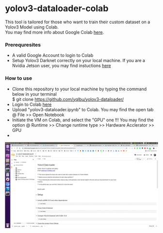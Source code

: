# yolov3-dataloader-colab
 
This tool is tailored for those who want to train their custom dataset on a Yolov3 Model using Colab. \
You may find more info about Google Colab [here](https://medium.com/deep-learning-turkey/google-colab-free-gpu-tutorial-e113627b9f5d).

### Prerequresites

- A valid Google Account to login to Colab
- Setup Yolov3 Darknet correctly on your local machine. If you are a Nvidia Jetson user, you may find instuctions [here](https://pysource.com/2019/08/29/yolo-v3-install-and-run-yolo-on-nvidia-jetson-nano-with-gpu/)

### How to use

- Clone this repository to your local machine by typing the command below in your terminal \
  $ git clone https://github.com/yqlbu/yolov3-dataloader/
- Login to Colab [here](https://colab.research.google.com/)
- Upload "yolov3-dataloader.ipynb" to Colab. You may find the open tab @ File >> Open Notebook
- Initiate the VM on Colab, and select the "GPU" one !!! You may find the option @ Runtime >> Change runtime type >> Hardware Acclerator >> GPU
- 

![](demo-screenshots/001.jpg)
